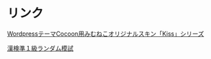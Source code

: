# リンク
[WordpressテーマCocoon用みむねこオリジナルスキン「Kiss」シリーズ](https://mimneko.github.io/Kiss-Skins/)

[漢検準１級ランダム模試]()
